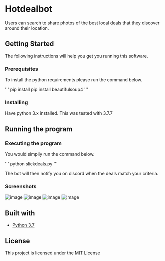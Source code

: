 # Hotdealbot

Users can search to share photos of the best local deals that they discover around their location.
## Getting Started

The following instructions will help you get you running this software.

### Prerequisites

To install the python requirements please run the command below.

''' pip install pip install beautifulsoup4 '''

### Installing

Have python 3.x installed. This was tested with 3.7.7

## Running the program 

### Executing the program

You would simpily run the command below.

''' python slickdeals.py '''

The bot will then notify you on discord when the deals match your criteria.

### Screenshots

![image](https://user-images.githubusercontent.com/52568892/97361598-c2955300-186d-11eb-96ab-fd97e404a0e2.png)
![image](https://user-images.githubusercontent.com/52568892/97361490-9aa5ef80-186d-11eb-8e04-4b51eea3a2ce.png)
![image](https://user-images.githubusercontent.com/52568892/97361796-17d16480-186e-11eb-9b56-6d3f1cadf9e3.png)
![image](https://user-images.githubusercontent.com/52568892/97361988-5bc46980-186e-11eb-8eb2-087db695bf8a.png)

## Built with

- [Python 3.7](https://www.python.org/)

## License

This project is licensed under the [MIT](https://github.com/minji-mia/Hotdealbot/blob/master/LICENSE) License
